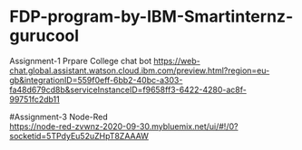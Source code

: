 # FDP-program-by-IBM-Smartinternz-gurucool
Assignment-1 
Prpare College chat bot
https://web-chat.global.assistant.watson.cloud.ibm.com/preview.html?region=eu-gb&integrationID=559f0eff-6bb2-40bc-a303-fa48d679cd8b&serviceInstanceID=f9658ff3-6422-4280-ac8f-99751fc2db11





#Assignment-3 Node-Red  
https://node-red-zvwnz-2020-09-30.mybluemix.net/ui/#!/0?socketid=5TPdyEu52uZHpT8ZAAAW
